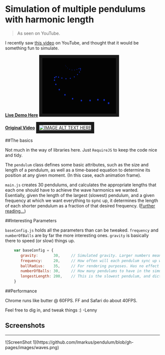 Simulation of multiple pendulums with harmonic length
======================================================

> As seen on YouTube.

I recently saw [this video](https://www.youtube.com/watch?v=7_AiV12XBbI) on YouTube, and thought that it would be something
fun to simulate.

**[Live Demo Here](http://lmarkus.github.io/pendulum/)**
<a href="http://lmarkus.github.io/pendulum/" target="_blank"><img src="https://github.com/lmarkus/pendulum/blob/gh-pages/images/waves.png" alt="IMAGE ALT TEXT HERE" width="240" height="180" border="10" /></a>

**[Original Video](https://www.youtube.com/watch?v=7_AiV12XBbI)**
<a href="http://www.youtube.com/watch?feature=player_embedded&v=7_AiV12XBbI
" target="_blank"><img src="http://img.youtube.com/vi/7_AiV12XBbI/0.jpg"
alt="IMAGE ALT TEXT HERE" width="240" height="180" border="10" /></a>


##The basics

 Not much in the way of libraries here. Just `RequireJS` to keep the code nice and tidy.

 The `pendulum` class defines some basic attributes, such as the size and length of a pendulum, as well as a time-based
 equation to determine its position at any given moment. (In this case, each animation frame).

 `main.js` creates 30 pendulums, and calculates the appropriate lengths that each one should have to achieve the wave harmonics we wanted.
 Esentially, given the length of the largest (slowest) pendulum, and a given frequency at which we want everything to sync up, it determines
 the length of each shorter pendulum as a fraction of that desired frequency. ([Further reading...](http://www.arborsci.com/cool/pendulum-wave-seems-like-magic-but-its-physics))

##Interesting Parameters

 `baseConfig.js` holds all the parameters than can be tweaked. `frequency` and `numberOfBalls` are by far the more interesting ones.
 `gravity` is basically there to speed (or slow) things up.

 ```javascript
     var baseConfig = {
        gravity:       30,     // Simulated gravity. Larger numbers mean faster motion. (Think dropping something on the moon, vs earth)
        frequency:     20,     // How often will each pendulum sync up with the next inline.
        ballRadius:    35,     // For rendering purposes. Has no effect on motion.
        numberOfBalls: 30,     // How many pendulums to have in the simulation.
        longestLength: 200,    // This is the slowest pendulum, and dictates movement for all others.
     }
 ```

##Performance

 Chrome runs like butter @ 60FPS. FF and Safari do about 40FPS.

 Feel free to dig in, and tweak things :)
 -Lenny

## Screenshots

 <hr>
 ![ScreenShot 1](https://github.com/lmarkus/pendulum/blob/gh-pages/images/waves.png)